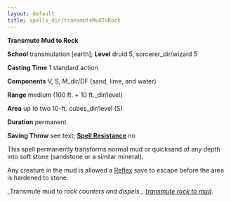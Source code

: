 ```yaml
---
layout: default
title: spells_dir/transmuteMudToRock
---
```

 **Transmute Mud to Rock**

**School** transmutation [earth]; **Level** druid 5, sorcerer_dir/wizard 5

**Casting Time** 1 standard action

**Components** V, S, M_dir/DF (sand, lime, and water)

**Range** medium (100 ft. + 10 ft._dir/level)

**Area** up to two 10-ft. cubes_dir/level (S)

**Duration** permanent

**Saving Throw** see text; **[Spell Resistance](../../glossary#_spell-resistance)** no

This spell permanently transforms normal mud or quicksand of any depth into soft stone (sandstone or a similar mineral).

Any creature in the mud is allowed a [Reflex](../../combat#_reflex) save to escape before the area is hardened to stone.

_Transmute mud to rock _counters and dispels _ [transmute rock to mud](../transmuteRockToMud#_transmute-rock-to-mud)_.

